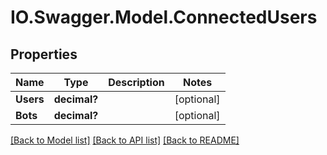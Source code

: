 # IO.Swagger.Model.ConnectedUsers
## Properties

Name | Type | Description | Notes
------------ | ------------- | ------------- | -------------
**Users** | **decimal?** |  | [optional] 
**Bots** | **decimal?** |  | [optional] 

[[Back to Model list]](../README.md#documentation-for-models) [[Back to API list]](../README.md#documentation-for-api-endpoints) [[Back to README]](../README.md)

